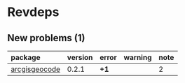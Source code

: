 # Revdeps

## New problems (1)

|package       |version |error  |warning |note |
|:-------------|:-------|:------|:-------|:----|
|[arcgisgeocode](problems.md#arcgisgeocode)|0.2.1   |__+1__ |        |2    |

